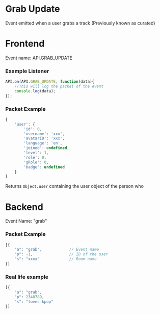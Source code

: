 # Grab Update

Event emitted when a user grabs a track (Previously known as curated)

# Frontend

Event name: API.GRAB_UPDATE

### Example Listener

```js
API.on(API.GRAB_UPDATE, function(data){
    //This will log the packet of the event
    console.log(data);
});
```

### Packet Example

```js
{
    'user': {
        'id': 0,
        'username': 'xxx',
        'avatarID': 'xxx',
        'language': 'en',
        'joined': undefined,
        'level': 1,
        'role': 0,
        'gRole': 0,
        'badge': undefined
    }
}
```

Returns `Object.user` containing the user object of the person who 

# Backend

Event Name: "grab"

### Packet Example

```js
[{
    "a": "grab",            // Event name
    "p": -1,                // ID of the user
    "s": "xxxx"             // Room name
}]
```
### Real life example
```js
[{
    "a": "grab",
    "p": 2348789,
    "s": "loves-kpop"
}]
```